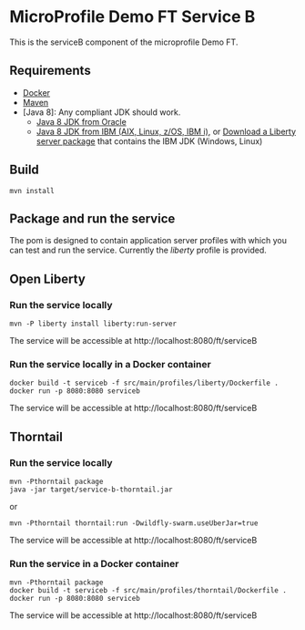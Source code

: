# MicroProfile Demo FT Service B
This is the serviceB component of the microprofile Demo FT.

## Requirements
* [Docker](https://www.docker.com/)
* [Maven](https://maven.apache.org/install.html)
* [Java 8]: Any compliant JDK should work.
  * [Java 8 JDK from Oracle](http://www.oracle.com/technetwork/java/javase/downloads/index.html)
  * [Java 8 JDK from IBM (AIX, Linux, z/OS, IBM i)](http://www.ibm.com/developerworks/java/jdk/),
    or [Download a Liberty server package](https://developer.ibm.com/assets/wasdev/#filter/assetTypeFilters=PRODUCT)
    that contains the IBM JDK (Windows, Linux)

## Build

    mvn install

## Package and run the service

The pom is designed to contain application server profiles with which you can test and run the service. Currently the *liberty* profile is provided.

## Open Liberty

### Run the service locally

    mvn -P liberty install liberty:run-server

The service will be accessible at http://localhost:8080/ft/serviceB

### Run the service locally in a Docker container

    docker build -t serviceb -f src/main/profiles/liberty/Dockerfile .
    docker run -p 8080:8080 serviceb

The service will be accessible at http://localhost:8080/ft/serviceB

## Thorntail

### Run the service locally

    mvn -Pthorntail package 
    java -jar target/service-b-thorntail.jar
    
or    
    
    mvn -Pthorntail thorntail:run -Dwildfly-swarm.useUberJar=true

The service will be accessible at http://localhost:8080/ft/serviceB

### Run the service in a Docker container

    mvn -Pthorntail package 
    docker build -t serviceb -f src/main/profiles/thorntail/Dockerfile .
    docker run -p 8080:8080 serviceb

The service will be accessible at http://localhost:8080/ft/serviceB
